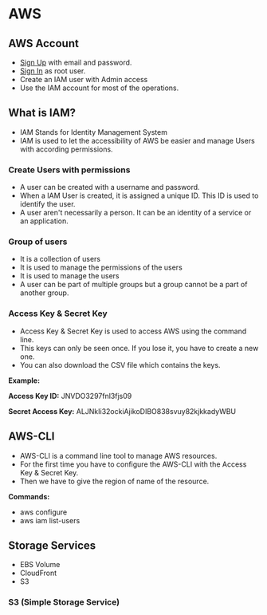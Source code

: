 # AWS

## AWS Account

- [Sign Up](https://portal.aws.amazon.com/billing/signup) with email and password.
- [Sign In](https://aws.amazon.com/marketplace/management/signin) as root user.
- Create an IAM user with Admin access
- Use the IAM account for most of the operations.

## What is IAM?

- IAM Stands for Identity Management System
- IAM is used to let the accessibility of AWS be easier and manage Users with according permissions.

### Create Users with permissions

- A user can be created with a username and password.
- When a IAM User is created, it is assigned a unique ID. This ID is used to identify the user.
- A user aren't necessarily a person. It can be an identity of a service or an application.

### Group of users

- It is a collection of users
- It is used to manage the permissions of the users
- It is used to manage the users
- A user can be part of multiple groups but a group cannot be a part of another group.

### Access Key & Secret Key

- Access Key & Secret Key is used to access AWS using the command line.
- This keys can only be seen once. If you lose it, you have to create a new one.
- You can also download the CSV file which contains the keys.

**Example:**

**Access Key ID:** JNVDO3297fnl3fjs09

**Secret Access Key:** ALJNkIi32ockiAjikoDIBO838svuy82kjkkadyWBU

## AWS-CLI
- AWS-CLI is a command line tool to manage AWS resources.
- For the first time you have to configure the AWS-CLI with the Access Key & Secret Key.
- Then we have to give the region of name of the resource.

**Commands:**
- aws configure
- aws iam list-users

## Storage Services

- EBS Volume
- CloudFront
- S3

### S3 (Simple Storage Service)
